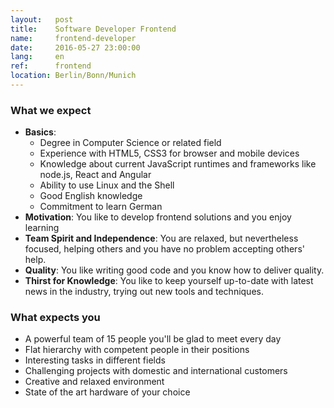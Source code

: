 ```yaml
---
layout:   post
title:    Software Developer Frontend
name:     frontend-developer
date:     2016-05-27 23:00:00
lang:     en
ref:      frontend
location: Berlin/Bonn/Munich
---
```


### What we expect

- **Basics**:
	+ Degree in Computer Science or related field
	+ Experience with HTML5, CSS3 for browser and mobile devices
	+ Knowledge about current JavaScript runtimes and frameworks like node.js, React and Angular
	+ Ability to use Linux and the Shell
	+ Good English knowledge
	+ Commitment to learn German
- **Motivation**: You like to develop frontend solutions and you enjoy learning
- **Team Spirit and Independence**: You are relaxed, but nevertheless focused, helping others and you have no problem accepting others' help.
- **Quality**: You like writing good code and you know how to deliver quality.
- **Thirst for Knowledge**: You like to keep yourself up-to-date with latest news in the industry, trying out new tools and techniques.

### What expects you

- A powerful team of 15 people you'll be glad to meet every day
- Flat hierarchy with competent people in their positions
- Interesting tasks in different fields
- Challenging projects with domestic and international customers
- Creative and relaxed environment
- State of the art hardware of your choice

